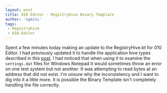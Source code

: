 ```yaml
---
layout: post
title: 010 Editor - RegistryHive Binary Template
author: 'ogmini'
tags:
 - Registryhive
 - 010-Editor 
---
```


Spent a few minutes today making an update to the RegistryHive.bt for 010 Editor. I had previously updated it to handle the application hive types described in this [post](https://lunarfrog.com/blog/inspect-app-settings). I had noticed that when using it to examine the `settings.dat` files for Windows Notepad it would sometimes throw an error on one test system but not another. It was attempting to read bytes at an address that did not exist. I'm unsure why the inconsistency and I want to dig into it a little more. It is possible the Binary Template isn't completely handling the file correctly.  
